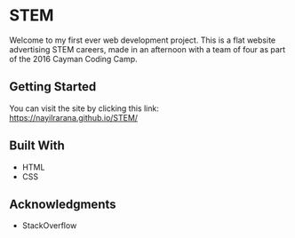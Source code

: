 # STEM

Welcome to my first ever web development project. This is a flat website advertising STEM careers, made in an afternoon with a team of four as part of the 2016 Cayman Coding Camp.

## Getting Started

You can visit the site by clicking this link: https://nayilrarana.github.io/STEM/

## Built With

* HTML
* CSS

## Acknowledgments

* StackOverflow
